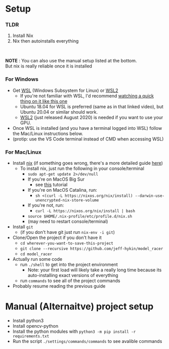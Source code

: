 # Setup

### TLDR
1. Install Nix
2. Nix then autoinstalls everything
<br>

**NOTE** : You can also use the manual setup listed at the bottom. <br>
But nix is really reliable once it is installed<br>

### For Windows

* Get [WSL](https://youtu.be/av0UQy6g2FA?t=91) (Windows Subsystem for Linux) or [WSL2](https://www.omgubuntu.co.uk/how-to-install-wsl2-on-windows-10)<br>
    * If you're not familiar with WSL, I'd recommend [watching a quick thing on it like this one](https://youtu.be/av0UQy6g2FA?t=91)
    * Ubuntu 18.04 for WSL is preferred (same as in that linked video), but Ubuntu 20.04 or similar should work.
    * [WSL2](https://www.omgubuntu.co.uk/how-to-install-wsl2-on-windows-10) (just released August 2020) is needed if you want to use your GPU.<br>
* Once WSL is installed (and you have a terminal logged into WSL) follow the Mac/Linux instructions below.
* (protip: use the VS Code terminal instead of CMD when accessing WSL)

### For Mac/Linux

* Install [nix](https://nixos.org/guides/install-nix.html) (if something goes wrong, there's a more detailed guide [here](https://nixos.org/manual/nix/stable/#chap-installation))
    * To install nix, just run the following in your console/terminal
        * `sudo apt-get update 2>/dev/null`
        * If you're on MacOS Big Sur
            *  see [this](https://duan.ca/2020/12/13/nix-on-macos-11-big-sur/) tutorial
        * If you're on MacOS Catalina, run:
            * `sh <(curl -L https://nixos.org/nix/install) --darwin-use-unencrypted-nix-store-volume `
        * If you're not, run:
            * `curl -L https://nixos.org/nix/install | bash`
        * `source $HOME/.nix-profile/etc/profile.d/nix.sh`
        * (may need to restart console/terminal)
* Install `git`
    * (if you don't have git just run `nix-env -i git`)
* Clone/Open the project if you don't have it
    * `cd wherever-you-want-to-save-this-project`<br>
    * `git clone --recursive https://github.com/jeff-hykin/model_racer`
    * `cd model_racer`
* Actually run some code
    * run `./shell` to get into the project environment
        * Note: your first load will likely take a really long time because its auto-installing exact versions of everything
    * run `commands` to see all of the project commands
* Probably resume reading the previous guide


# Manual (Alternaitve) project setup

- Install python3
- Install opencv-python
- Install the python modules with `python3 -m pip install -r requirements.txt`
- Run the script `./settings/commands/commands` to see avalible commands


